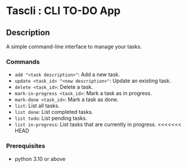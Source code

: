 # Tascli : CLI TO-DO App

## Description
A simple command-line interface to manage your tasks.

### Commands

- `add "<task description>"`: Add a new task.
- `update <task_id> "<new description>"`: Update an existing task.
- `delete <task_id>`: Delete a task.
- `mark-in-progress <task_id>`: Mark a task as in progress.
- `mark-done <task_id>`: Mark a task as done.
- `list`: List all tasks.
- `list done`: List completed tasks.
- `list todo`: List pending tasks.
- `list in-progress`: List tasks that are currently in progress.
<<<<<<< HEAD

### Prerequisites 
- python 3.10 or above
